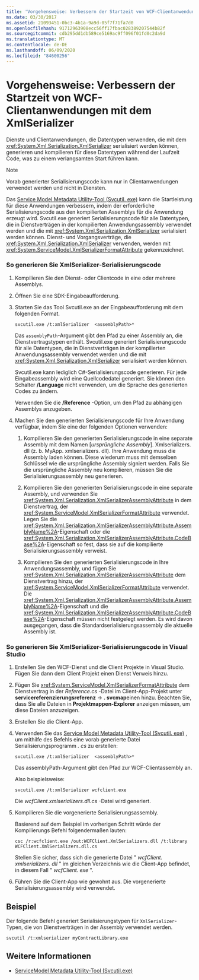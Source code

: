 ```yaml
---
title: 'Vorgehensweise: Verbessern der Startzeit von WCF-Clientanwendungen mit dem XmlSerializer'
ms.date: 03/30/2017
ms.assetid: 21093451-0bc3-4b1a-9a9d-05f7f71fa7d0
ms.openlocfilehash: 91712963908ecc56ff17fbac028389207544b82f
ms.sourcegitcommit: cdb295dd1db589ce5169ac9ff096f01fd0c2da9d
ms.translationtype: MT
ms.contentlocale: de-DE
ms.lasthandoff: 06/09/2020
ms.locfileid: "84600256"
---
```

# <a name="how-to-improve-the-startup-time-of-wcf-client-applications-using-the-xmlserializer"></a>Vorgehensweise: Verbessern der Startzeit von WCF-Clientanwendungen mit dem XmlSerializer
Dienste und Clientanwendungen, die Datentypen verwenden, die mit dem <xref:System.Xml.Serialization.XmlSerializer> serialisiert werden können, generieren und kompilieren für diese Datentypen während der Laufzeit Code, was zu einem verlangsamten Start führen kann.  
  
> [!NOTE]
> Vorab generierter Serialisierungscode kann nur in Clientanwendungen verwendet werden und nicht in Diensten.  
  
 Das [Service Model Metadata Utility-Tool (Svcutil. exe)](../servicemodel-metadata-utility-tool-svcutil-exe.md) kann die Startleistung für diese Anwendungen verbessern, indem der erforderliche Serialisierungscode aus den kompilierten Assemblys für die Anwendung erzeugt wird. Svcutil.exe generiert Serialisierungscode für alle Datentypen, die in Dienstverträgen in der kompilierten Anwendungsassembly verwendet werden und die mit <xref:System.Xml.Serialization.XmlSerializer> serialisiert werden können. Dienst- und Vorgangsverträge, die <xref:System.Xml.Serialization.XmlSerializer> verwenden, werden mit <xref:System.ServiceModel.XmlSerializerFormatAttribute> gekennzeichnet.  
  
### <a name="to-generate-xmlserializer-serialization-code"></a>So generieren Sie XmlSerializer-Serialisierungscode  
  
1. Kompilieren Sie den Dienst- oder Clientcode in eine oder mehrere Assemblys.  
  
2. Öffnen Sie eine SDK-Eingabeaufforderung.  
  
3. Starten Sie das Tool Svcutil.exe an der Eingabeaufforderung mit dem folgenden Format.  
  
    ```console  
    svcutil.exe /t:xmlSerializer  <assemblyPath>*  
    ```  
  
     Das `assemblyPath`-Argument gibt den Pfad zu einer Assembly an, die Dienstvertragstypen enthält. Svcutil.exe generiert Serialisierungscode für alle Datentypen, die in Dienstverträgen in der kompilierten Anwendungsassembly verwendet werden und die mit <xref:System.Xml.Serialization.XmlSerializer> serialisiert werden können.  
  
     Svcutil.exe kann lediglich C#-Serialisierungscode generieren. Für jede Eingabeassembly wird eine Quellcodedatei generiert. Sie können den Schalter **/Language** nicht verwenden, um die Sprache des generierten Codes zu ändern.  
  
     Verwenden Sie die **/Reference** -Option, um den Pfad zu abhängigen Assemblys anzugeben.  
  
4. Machen Sie den generierten Serialisierungscode für Ihre Anwendung verfügbar, indem Sie eine der folgenden Optionen verwenden:  
  
    1. Kompilieren Sie den generierten Serialisierungscode in eine separate Assembly mit dem Namen [*ursprüngliche Assembly*]. Xmlserializers. dll (z. b. MyApp. xmlserializers. dll). Ihre Anwendung muss die Assembly laden können. Diese wiederum muss mit demselben Schlüssel wie die ursprüngliche Assembly signiert werden. Falls Sie die ursprüngliche Assembly neu kompilieren, müssen Sie die Serialisierungsassembly neu generieren.  
  
    2. Kompilieren Sie den generierten Serialisierungscode in eine separate Assembly, und verwenden Sie <xref:System.Xml.Serialization.XmlSerializerAssemblyAttribute> in dem Dienstvertrag, der <xref:System.ServiceModel.XmlSerializerFormatAttribute> verwendet. Legen Sie die <xref:System.Xml.Serialization.XmlSerializerAssemblyAttribute.AssemblyName%2A>-Eigenschaft oder die <xref:System.Xml.Serialization.XmlSerializerAssemblyAttribute.CodeBase%2A>-Eigenschaft so fest, dass sie auf die kompilierte Serialisierungsassembly verweist.  
  
    3. Kompilieren Sie den generierten Serialisierungscode in Ihre Anwendungsassembly, und fügen Sie <xref:System.Xml.Serialization.XmlSerializerAssemblyAttribute> dem Dienstvertrag hinzu, der <xref:System.ServiceModel.XmlSerializerFormatAttribute> verwendet. Die <xref:System.Xml.Serialization.XmlSerializerAssemblyAttribute.AssemblyName%2A>-Eigenschaft und die <xref:System.Xml.Serialization.XmlSerializerAssemblyAttribute.CodeBase%2A>-Eigenschaft müssen nicht festgelegt werden. Es wird davon ausgegangen, dass die Standardserialisierungsassembly die aktuelle Assembly ist.  
  
### <a name="to-generate-xmlserializer-serialization-code-in-visual-studio"></a>So generieren Sie XmlSerializer-Serialisierungscode in Visual Studio  
  
1. Erstellen Sie den WCF-Dienst und die Client Projekte in Visual Studio. Fügen Sie dann dem Client Projekt einen Dienst Verweis hinzu.  
  
2. Fügen Sie <xref:System.ServiceModel.XmlSerializerFormatAttribute> dem Dienstvertrag in der *Reference.cs* -Datei im Client-App-Projekt unter **servicereferenzierungsreferenz**  ->  **. svcmap**einen hinzu. Beachten Sie, dass Sie alle Dateien in **Projektmappen-Explorer** anzeigen müssen, um diese Dateien anzuzeigen.  
  
3. Erstellen Sie die Client-App.  
  
4. Verwenden Sie das [Service Model Metadata Utility-Tool (Svcutil. exe)](../servicemodel-metadata-utility-tool-svcutil-exe.md) , um mithilfe des Befehls eine vorab generierte Datei Serialisierungsprogramm *. cs* zu erstellen:  
  
    ```console  
    svcutil.exe /t:xmlSerializer  <assemblyPath>*  
    ```  
  
     Das assemblyPath-Argument gibt den Pfad zur WCF-Clientassembly an.  
  
     Also beispielsweise:  
  
    ```console  
    svcutil.exe /t:xmlSerializer wcfclient.exe  
    ```  
  
     Die *wcfClient.xmlserializers.dll.cs* -Datei wird generiert.  
  
5. Kompilieren Sie die vorgenerierte Serialisierungsassembly.  
  
     Basierend auf dem Beispiel im vorherigen Schritt würde der Kompilierungs Befehl folgendermaßen lauten:  
  
    ```console  
    csc /r:wcfclient.exe /out:WCFClient.XmlSerializers.dll /t:library WCFClient.XmlSerializers.dll.cs  
    ```  
  
     Stellen Sie sicher, dass sich die generierte Datei " *wcfClient. xmlserializers. dll* " im gleichen Verzeichnis wie die Client-App befindet, in diesem Fall " *wcfClient. exe* ".  
  
6. Führen Sie die Client-App wie gewohnt aus. Die vorgenerierte Serialisierungsassembly wird verwendet.  
  
## <a name="example"></a>Beispiel  
 Der folgende Befehl generiert Serialisierungstypen für `XmlSerializer`-Typen, die von Dienstverträgen in der Assembly verwendet werden.  
  
```console  
svcutil /t:xmlserializer myContractLibrary.exe  
```  
  
## <a name="see-also"></a>Weitere Informationen

- [ServiceModel Metadata Utility-Tool (Svcutil.exe)](../servicemodel-metadata-utility-tool-svcutil-exe.md)
